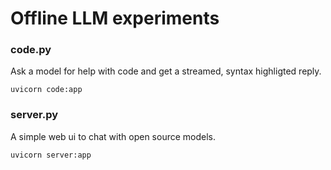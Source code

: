 # Offline LLM experiments


### code.py

Ask a model for help with code and get a streamed, syntax highligted reply.

`uvicorn code:app`



### server.py

A simple web ui to chat with open source models.

`uvicorn server:app`
